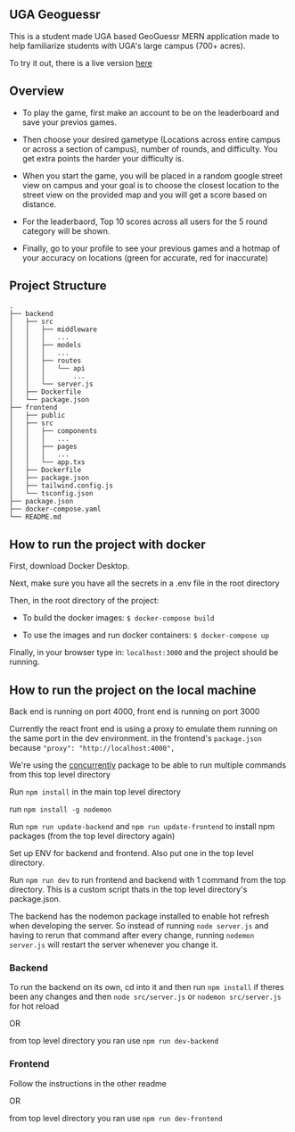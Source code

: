 ## UGA Geoguessr

This is a student made UGA based GeoGuessr MERN application made to help familiarize students with UGA's large campus (700+ acres).

To try it out, there is a live version [here](uga-geoguessr.onrender.com)

## Overview

-   To play the game, first make an account to be on the leaderboard and save your previos games.

-   Then choose your desired gametype (Locations across entire campus or across a section of campus), number of rounds, and difficulty. You get extra points the harder your difficulty is.

-   When you start the game, you will be placed in a random google street view on campus and your goal is to choose the closest location to the street view on the provided map and you will get a score based on distance.

-   For the leaderbaord, Top 10 scores across all users for the 5 round category will be shown.

-   Finally, go to your profile to see your previous games and a hotmap of your accuracy on locations (green for accurate, red for inaccurate)

## Project Structure

```
.
├── backend
│   ├── src
│   │   ├── middleware
│   │   │   ...
│   │   ├── models
│   │   │   ...
│   │   ├── routes
│   │   │   └── api
│   │   │       ...
│   │   └── server.js
│   ├── Dockerfile
│   └── package.json
├── frontend
│   ├── public
│   ├── src
│   │   ├── components
│   │   │   ...
│   │   ├── pages
│   │   │   ...
│   │   └── app.txs
│   ├── Dockerfile
│   ├── package.json
│   ├── tailwind.config.js
│   └── tsconfig.json
├── package.json
├── docker-compose.yaml
└── README.md
```

## How to run the project with docker

First, download Docker Desktop.

Next, make sure you have all the secrets in a .env file in the root directory

Then, in the root directory of the project:

-   To build the docker images: `$ docker-compose build`

-   To use the images and run docker containers: `$ docker-compose up`

Finally, in your browser type in: `localhost:3000` and the project should be running.

## How to run the project on the local machine

Back end is running on port 4000, front end is running on port 3000

Currently the react front end is using a proxy to emulate them running on the same port in the dev environment. in the frontend's `package.json` because `"proxy": "http://localhost:4000",`

We're using the [concurrently](https://www.npmjs.com/package/concurrently) package to be able to run multiple commands from this top level directory

Run `npm install` in the main top level directory

run `npm install -g nodemon`

Run `npm run update-backend` and `npm run update-frontend` to install npm packages (from the top level directory again)

Set up ENV for backend and frontend. Also put one in the top level directory.

Run `npm run dev` to run frontend and backend with 1 command from the top directory. This is a custom script thats in the top level directory's package.json.

The backend has the nodemon package installed to enable hot refresh when developing the server. So instead of running `node server.js` and having to rerun that command after every change, running `nodemon server.js` will restart the server whenever you change it.

### Backend

To run the backend on its own, cd into it and then run `npm install` if theres been any changes and then `node src/server.js` or `nodemon src/server.js` for hot reload

OR

from top level directory you ran use `npm run dev-backend`

### Frontend

Follow the instructions in the other readme

OR

from top level directory you ran use `npm run dev-frontend`
